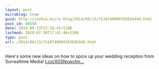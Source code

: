 ```yaml
---
layout: post
microblog: true
guid: http://joshua.micro.blog/2014/09/13/t510748899703656449.html
post_id: 40558
date: 2014-09-13T22:16:41+1100
lastmod: 2019-07-30T17:41:46+1100
type: post
url: /2014/09/13/t510748899703656449.html
---
```

Here's some new ideas on how to spice up your wedding reception from Surrealtime Media! [t.co/XG5Nxwo1m...](http://t.co/XG5Nxwo1mZ)
